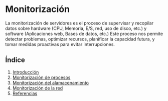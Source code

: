 # Monitorización
La monitorización de servidores es el proceso de supervisar y recopilar datos sobre hardware (CPU, Memoria, E/S, red, uso de disco, etc.) y software (Aplicaciones web, Bases de datos, etc.)
Este proceso nos permite detectar problemas, optimizar recursos, planificar la capacidad futura, y tomar medidas proactivas para evitar interrupciones.
## Índice
1. [Introducción](Introducción.md)
2. [Monitorización de procesos](monitorizacion_de_procesos.md)
3. [Monitorización del alamacenamiento](.md)
4. [Monitorización de la red](.md)
5. [Referencias](.md)
